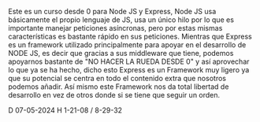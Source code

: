 Este es un curso desde 0 para Node JS y Express, Node JS usa básicamente el propio lenguaje de JS, usa un único hilo por lo que es importante manejar peticiones asíncronas, pero por estas mismas características es bastante rápido en sus peticiones. Mientras que Express es un framework utilizado principalmente para apoyar en el desarrollo de NODE JS, es decir que gracias a sus middleware que tiene, podemos apoyarnos bastante de "NO HACER LA RUEDA DESDE 0" y así aprovechar lo que ya se ha hecho, dicho esto Express es un Framework muy ligero ya que su potencial se centra en todo el contenido extra que nosotros podemos añadir. Así mismo este Framework nos da total libertad de desarrollo en vez de otros donde si se tiene que seguir un orden.

D 07-05-2024 H 1-21-08 / 8-29-32